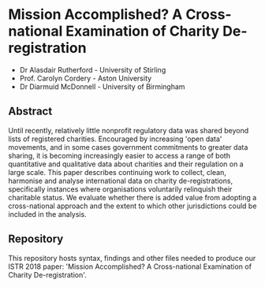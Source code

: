 # Mission Accomplished? A Cross-national Examination of Charity De-registration

* Dr Alasdair Rutherford - University of Stirling
* Prof. Carolyn Cordery - Aston University
* Dr Diarmuid McDonnell - University of Birmingham

## Abstract
Until recently, relatively little nonprofit regulatory data was shared beyond lists of registered charities. Encouraged by increasing 'open data' movements, and in some cases government commitments to greater data sharing, it is becoming increasingly easier to access a range of both quantitative and qualitative data about charities and their regulation on a large scale. This paper describes continuing work to collect, clean, harmonise and analyse international data on charity de-registrations, specifically instances where organisations voluntarily relinquish their charitable status. We evaluate whether there is added value from adopting a cross-national approach and the extent to which other jurisdictions could be included in the analysis.

## Repository

This repository hosts syntax, findings and other files needed to produce our ISTR 2018 paper: 'Mission Accomplished? A Cross-national Examination of Charity De-registration'.
